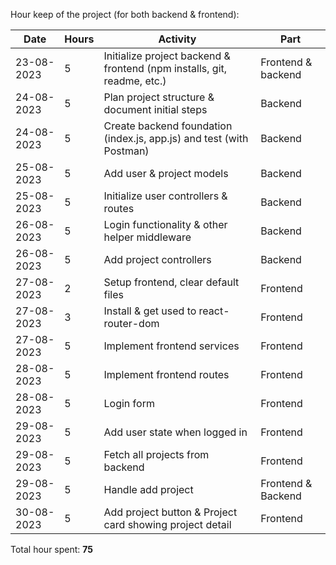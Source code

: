 Hour keep of the project (for both backend & frontend):

|Date|Hours|Activity|Part|
|-|-|-|-|
|23-08-2023|5|Initialize project backend & frontend (npm installs, git, readme, etc.)|Frontend & backend|
|24-08-2023|5|Plan project structure & document initial steps|Backend|
|24-08-2023|5|Create backend foundation (index.js, app.js) and test (with Postman)|Backend|
|25-08-2023|5|Add user & project models|Backend|
|25-08-2023|5|Initialize user controllers & routes|Backend|
|26-08-2023|5|Login functionality & other helper middleware|Backend|
|26-08-2023|5|Add project controllers|Backend|
|27-08-2023|2|Setup frontend, clear default files|Frontend|
|27-08-2023|3|Install & get used to react-router-dom|Frontend|
|27-08-2023|5|Implement frontend services|Frontend|
|28-08-2023|5|Implement frontend routes|Frontend|
|28-08-2023|5|Login form|Frontend|
|29-08-2023|5|Add user state when logged in|Frontend|
|29-08-2023|5|Fetch all projects from backend|Frontend|
|29-08-2023|5|Handle add project|Frontend & Backend|
|30-08-2023|5|Add project button & Project card showing project detail|Frontend|


Total hour spent: <b>75</b>
